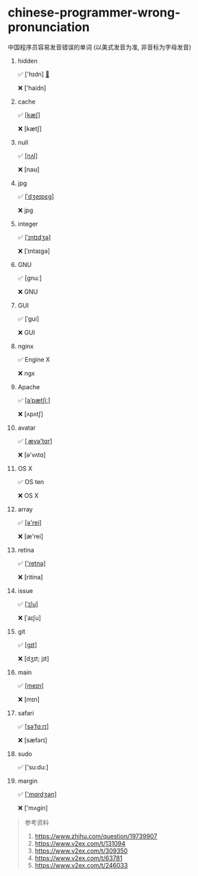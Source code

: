# chinese-programmer-wrong-pronunciation
中国程序员容易发音错误的单词 (以美式发音为准, 非音标为字母发音)


1. hidden

    ✅ ['hɪdn]  [📢](https://www.merriam-webster.com/dictionary/hidden?pronunciation&lang=en_us&dir=h&file=hide0003)

    ❌ ['haidn]
   
1. cache

   ✅ [[kæʃ]](https://www.merriam-webster.com/dictionary/cache?pronunciation&lang=en_us&dir=c&file=cache001)
 
   ❌ [kætʃ]

1. null

   ✅ [[nʌl]](https://www.merriam-webster.com/dictionary/null?pronunciation&lang=en_us&dir=n&file=null0001)
 
   ❌ [naʊ]

1. jpg

   ✅ [[ˈdʒeɪpɛɡ]](https://www.merriam-webster.com/dictionary/JPEG?pronunciation&lang=en_us&dir=j&file=jpeg001v)
 
   ❌ jpg

1. integer

   ✅ [[ˈɪntɪdʒə]](https://www.merriam-webster.com/dictionary/integer?pronunciation&lang=en_us&dir=i&file=intege01)
 
   ❌ [ˈɪntaɪgə]

1. GNU

   ✅ [gnu:]
 
   ❌ GNU

1. GUI

   ✅ [ˈɡui]
 
   ❌ GUI

1. nginx

   ✅ Engine X
 
   ❌ ngx

1. Apache

   ✅ [[əˈpætʃiː]](https://www.merriam-webster.com/dictionary/Apache?pronunciation&lang=en_us&dir=a&file=apache01)
 
   ❌ [ʌpʌtʃ]

1. avatar

   ✅ [[ˌævə'tɑr]](https://www.merriam-webster.com/dictionary/avatar?pronunciation&lang=en_us&dir=a&file=avatar01)
 
   ❌ [ə'vʌtɑ]

1. OS X

   ✅ OS ten
 
   ❌ OS X

1. array

    ✅ [[ə'rei]](https://www.merriam-webster.com/dictionary/array?pronunciation&lang=en_us&dir=a&file=array001)
 
    ❌ [æ'rei]

1. retina

    ✅ [['retnə]](https://www.merriam-webster.com/dictionary/retina?pronunciation&lang=en_us&dir=r&file=retina01)
 
    ❌ [ritina]

1. issue

    ✅ [[ˈɪʃu]](https://www.merriam-webster.com/dictionary/issue?pronunciation&lang=en_us&dir=i&file=issue001)
 
    ❌ [ˈaɪʃu]

1. git

    ✅ [[ɡɪt]](https://www.merriam-webster.com/dictionary/git?pronunciation&lang=en_us&dir=g&file=git00001)
 
    ❌ [dʒɪt; jɪt]

1. main

    ✅ [[meɪn]](https://www.merriam-webster.com/dictionary/main?pronunciation&lang=en_us&dir=m&file=main0001)
 
    ❌ [mɪn]

1. safari

    ✅ [[səˈfɑːrɪ]](https://www.merriam-webster.com/dictionary/safari?pronunciation&lang=en_us&dir=s&file=safari01)

    ❌ [sæfərɪ]

1. sudo

    ✅ ['su:du:]

1. margin

    ✅ [['mɑrdʒən]](https://www.merriam-webster.com/dictionary/margin?pronunciation&lang=en_us&dir=m&file=margin01)

    ❌ ['mʌgin]

> 参考资料
>
> 1. https://www.zhihu.com/question/19739907
> 2. https://www.v2ex.com/t/131094
> 3. https://www.v2ex.com/t/309350
> 4. https://www.v2ex.com/t/63781
> 5. https://www.v2ex.com/t/246033
